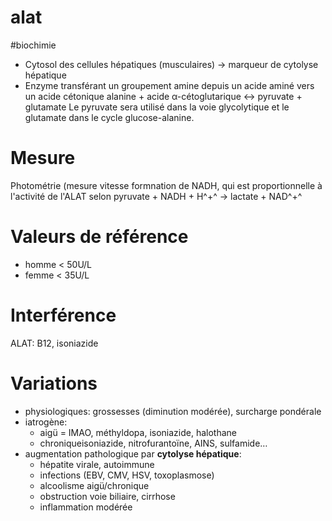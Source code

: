 # alat
#biochimie 


- Cytosol des cellules hépatiques (musculaires) -> marqueur de cytolyse hépatique 
- Enzyme transférant un groupement amine depuis un acide aminé vers un acide cétonique alanine + acide α-cétoglutarique ↔ pyruvate + glutamate
  Le pyruvate sera utilisé dans la voie glycolytique et le glutamate dans le cycle glucose-alanine. 


# Mesure


Photométrie (mesure vitesse formnation de NADH, qui est proportionnelle à l'activité de l'ALAT selon
pyruvate + NADH + H^+^ → lactate + NAD^+^ 


# Valeurs de référence


- homme < 50U/L 
- femme < 35U/L 


# Interférence


ALAT: B12, isoniazide 


# Variations


- physiologiques: grossesses (diminution modérée), surcharge pondérale 
- iatrogène: 
    - aigü = IMAO, méthyldopa, isoniazide, halothane 
    - chroniqueisoniazide, nitrofurantoïne, AINS, sulfamide… 
- augmentation pathologique par **cytolyse hépatique**: 
    - hépatite virale, autoimmune 
    - infections (EBV, CMV, HSV, toxoplasmose) 
    - alcoolisme aigü/chronique 
    - obstruction voie biliaire, cirrhose 
    - inflammation modérée 


